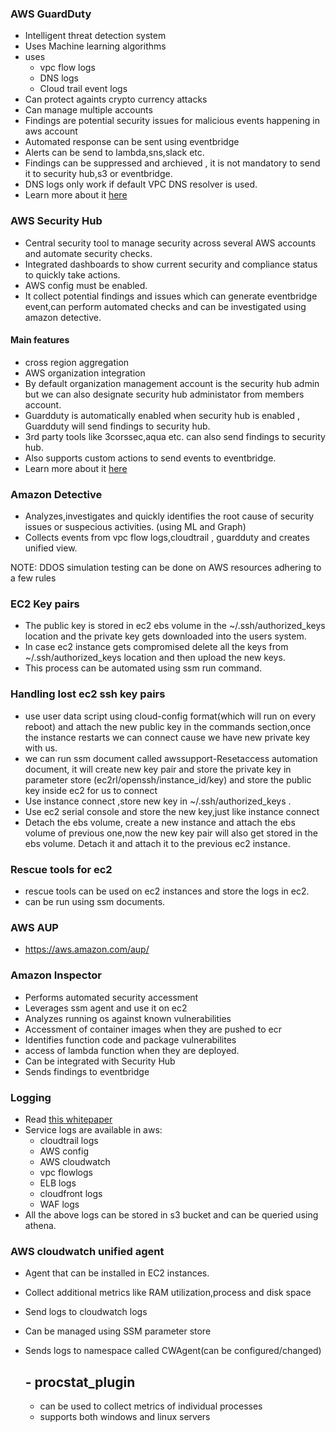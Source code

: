 ### AWS GuardDuty

- Intelligent threat detection system
- Uses Machine learning algorithms
- uses
    - vpc flow logs
    - DNS logs
    - Cloud trail event logs
- Can protect againts crypto currency attacks
- Can manage multiple accounts
- Findings are potential security issues for malicious events happening in aws account
- Automated response can be sent using eventbridge
- Alerts can be send to lambda,sns,slack etc.
- Findings can be suppressed and archieved , it is not mandatory to send it to security hub,s3 or eventbridge.
- DNS logs only work if default VPC DNS resolver is used.
- Learn more about it [here](https://docs.aws.amazon.com/guardduty/latest/ug/what-is-guardduty.html)

### AWS Security Hub

- Central security tool to manage security across several AWS accounts and automate security checks.
- Integrated dashboards to show current security and compliance status to quickly take actions.
- AWS config must be enabled.
- It collect potential findings and issues which can generate eventbridge event,can perform automated checks and can be investigated using amazon detective.
#### Main features
- cross region aggregation
- AWS organization integration
- By default organization management account is the security hub admin but we can also designate security hub administator from members account.
- Guardduty is automatically enabled when security hub is enabled , Guardduty will send findings to security hub.
- 3rd party tools like 3corssec,aqua etc. can also send findings to security hub.
- Also supports custom actions to send events to eventbridge.
- Learn more about it [here](https://docs.aws.amazon.com/securityhub/latest/userguide/what-is-securityhub.html)

### Amazon Detective

- Analyzes,investigates and quickly identifies the root cause of security issues or suspecious activities. (using ML and Graph)
- Collects events from vpc flow logs,cloudtrail , guardduty and creates unified view.


NOTE: DDOS simulation testing can be done on AWS resources adhering to a few rules 

### EC2 Key pairs

- The public key is stored in ec2 ebs volume in the ~/.ssh/authorized_keys location and the private key gets downloaded into the users system.
- In case ec2 instance gets compromised delete all the keys from ~/.ssh/authorized_keys location and then upload the new keys.
- This process can be automated using ssm run command.

### Handling lost ec2 ssh key pairs

- use user data script using cloud-config format(which will run on every reboot) and attach the new public key in the commands section,once the instance restarts we can connect cause we have new private key with us.
- we can run ssm document called awssupport-Resetaccess automation document, it will create new key pair and store the private key in parameter store (ec2rl/openssh/instance_id/key) and store the public key inside ec2 for us to connect
- Use instance connect ,store new key in ~/.ssh/authorized_keys .
- Use ec2 serial console and store the new key,just like instance connect
- Detach the ebs volume, create a new instance and attach the ebs volume of previous one,now the new key pair will also get stored in the ebs volume. Detach it and attach it to the previous ec2 instance.

### Rescue tools for ec2
- rescue tools can be used on ec2 instances and store the logs in ec2.
- can be run using ssm documents.

### AWS AUP
- https://aws.amazon.com/aup/

### Amazon Inspector
- Performs automated security accessment
- Leverages ssm agent and use it on ec2
- Analyzes running os against known vulnerabilities
- Accessment of container images when they are pushed to ecr
- Identifies function code and package vulnerabilites
- access of lambda function when they are deployed.
- Can be integrated with Security Hub
- Sends findings to eventbridge

### Logging
- Read [this whitepaper](https://aws.amazon.com/blogs/security/new-whitepaper-security-at-scale-logging-in-aws/)
- Service logs are available in aws:
  - cloudtrail logs
  - AWS config
  - AWS cloudwatch
  - vpc flowlogs
  - ELB logs
  - cloudfront logs
  - WAF logs
- All the above logs can be stored in s3 bucket and can be queried using athena.


### AWS cloudwatch unified agent
- Agent that can be installed in EC2 instances.
- Collect additional metrics like RAM utilization,process and disk space
- Send logs to cloudwatch logs
- Can be managed using SSM parameter store
- Sends logs to namespace called CWAgent(can be configured/changed)

   ## - procstat_plugin
   - can be used to collect metrics of individual processes
   - supports both windows and linux servers

